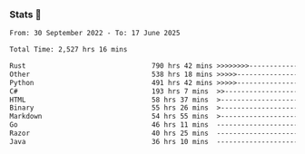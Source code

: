 ### Stats 👋
<!--START_SECTION:waka-->

```txt
From: 30 September 2022 - To: 17 June 2025

Total Time: 2,527 hrs 16 mins

Rust                               790 hrs 42 mins >>>>>>>>-----------------   31.29 %
Other                              538 hrs 18 mins >>>>>--------------------   21.30 %
Python                             491 hrs 42 mins >>>>>--------------------   19.46 %
C#                                 193 hrs 7 mins  >>-----------------------   07.64 %
HTML                               58 hrs 37 mins  >------------------------   02.32 %
Binary                             55 hrs 26 mins  >------------------------   02.19 %
Markdown                           54 hrs 55 mins  >------------------------   02.17 %
Go                                 46 hrs 11 mins  -------------------------   01.83 %
Razor                              40 hrs 25 mins  -------------------------   01.60 %
Java                               36 hrs 10 mins  -------------------------   01.43 %
```

<!--END_SECTION:waka-->

<!--
**buhaytza2005/buhaytza2005** is a ✨ _special_ ✨ repository because its `README.md` (this file) appears on your GitHub profile.

Here are some ideas to get you started:

- 🔭 I’m currently working on ...
- 🌱 I’m currently learning ...
- 👯 I’m looking to collaborate on ...
- 🤔 I’m looking for help with ...
- 💬 Ask me about ...
- 📫 How to reach me: ...
- 😄 Pronouns: ...
- ⚡ Fun fact: ...
-->


